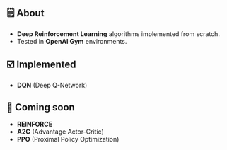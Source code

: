 ## 🗒 About

- **Deep Reinforcement Learning** algorithms implemented from scratch.
- Tested in **OpenAI Gym** environments.

## ☑️ Implemented

- **DQN** (Deep Q-Network)

## 📝 Coming soon

- **REINFORCE**
- **A2C** (Advantage Actor-Critic)
- **PPO** (Proximal Policy Optimization)
